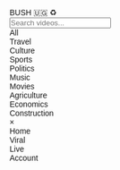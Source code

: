<!DOCTYPE html>
<html lang="en">
<head>
    <meta charset="UTF-8">
    <meta name="viewport" content="width=device-width, initial-scale=1.0">
    <title>BUSH 🇺🇬 ♻️</title>
    <style>
        * {
            margin: 0;
            padding: 0;
            box-sizing: border-box;
            font-family: Arial, sans-serif;
        }

   body {
            background-color: #111111; /* Dark Black */
            overflow-y: auto;
            color: white;
        }

  /* Top Navigation Bar - Dark Black */
        .top-nav {
            display: flex;
            justify-content: space-between;
            align-items: center;
            padding: 10px 20px;
            width: 100%;
            background-color: #111111; /* Dark Black */
            color: white;
            position: fixed;
            top: 0;
            left: 0;
            z-index: 1000;
        }

  .top-nav .left {
            display: flex;
            align-items: center;
        }

  .top-nav .left i {
            margin-right: 20px;
            font-size: 24px;
            cursor: pointer;
        }

  .top-nav .right {
            font-size: 18px;
            font-weight: bold;
        }

  /* Search Bar - Dark Black */
        .search-bar {
            padding: 10px 20px;
            width: 100%;
            background-color: #111111; /* Dark Black */
            position: fixed;
            top: 60px;
            left: 0;
            z-index: 1000;
        }

  .search-bar input {
            width: 100%;
            padding: 10px;
            border: none;
            border-radius: 5px;
            font-size: 16px;
            background-color: #333;
            color: white;
        }

  /* Category Navigation Bar - Dark Black */
        .category-nav {
            display: flex;
            overflow-x: auto;
            padding: 10px;
            background-color: #111111; /* Dark Black */
            white-space: nowrap;
            position: fixed;
            top: 110px;
            left: 0;
            width: 100%;
            z-index: 1000;
        }

  .category-item {
            color: white;
            padding: 10px 20px;
            margin-right: 10px;
            cursor: pointer;
            text-transform: uppercase;
            font-size: 14px;
            font-weight: bold;
        }

  .category-item.active {
            background-color: #333; /* Darker Black */
        }

  /* Video Grid Section */
        .video-grid {
            display: grid;
            grid-template-columns: repeat(2, 1fr);
            gap: 10px;
            padding: 20px;
            width: 100%;
            margin-top: 160px;
            margin-bottom: 80px;
        }

  .video-item {
            background-color: #fff;
            border-radius: 12px;
            overflow: hidden;
            box-shadow: 0 4px 12px rgba(0, 0, 0, 0.1);
            cursor: pointer;
            transition: transform 0.3s ease, box-shadow 0.3s ease;
        }

  .video-item:hover {
            transform: translateY(-5px);
            box-shadow: 0 8px 16px rgba(0, 0, 0, 0.2);
        }

  .video-item video {
            width: 100%;
            height: 150px;
            object-fit: cover;
            display: block;
        }

  .video-item .info {
            padding: 10px;
        }

  .video-item .title {
            font-size: 14px;
            font-weight: bold;
            margin-bottom: 5px;
            color: #333;
        }

  .video-item .platform {
            font-size: 12px;
            color: #666;
        }

  /* Bottom Navigation Bar - Dark Black */
        .nav-bar {
            display: flex;
            justify-content: space-around;
            position: fixed;
            bottom: 0;
            width: 100%;
            background-color: #111111; /* Dark Black */
            padding: 10px 0;
            z-index: 1000;
        }

  .nav-item {
            color: white;
            text-align: center;
            cursor: pointer;
            text-transform: uppercase;
            font-size: 16px;
        }

  .nav-item i {
            font-size: 24px;
            margin-bottom: 5px;
        }

  .nav-item span {
            display: block;
            font-size: 14px;
            font-weight: bold;
        }

  .upload-item {
            background-color: white;
            color: #333;
            border-radius: 50%;
            width: 60px;
            height: 60px;
            display: flex;
            justify-content: center;
            align-items: center;
            font-size: 30px;
            margin-bottom: 10px;
            border: 2px solid #333;
        }

  .nav-item:hover {
            background-color: #333; /* Darker Black */
        }

   /* TikTok-Style Video Modal */
        .video-modal {
            display: none;
            position: fixed;
            top: 0;
            left: 0;
            width: 100%;
            height: 100%;
            background-color: black;
            z-index: 2000;
            overflow-y: auto;
        }

  .video-modal .video-container {
            width: 100%;
            height: 100vh;
            display: flex;
            justify-content: center;
            align-items: center;
            scroll-snap-type: y mandatory;
        }

  .video-modal video {
            width: 100%;
            height: 100%;
            object-fit: cover;
            scroll-snap-align: start;
        }

  .close-modal {
            position: fixed;
            top: 20px;
            right: 20px;
            color: white;
            font-size: 30px;
            cursor: pointer;
            z-index: 2001;
        }
    </style>
</head>
<body>
    <!-- Top Navigation Bar -->
    <div class="top-nav">
        <div class="left">
            <i class="fa fa-bell"></i>
            <i class="fa fa-search"></i>
        </div>
        <div class="right">
            <span>BUSH 🇺🇬 ♻️</span>
        </div>
    </div>
<!-- Search Bar -->
    <div class="search-bar">
        <input type="text" id="search-input" placeholder="Search videos..." oninput="filterVideos()">
    </div>
<!-- Category Navigation Bar -->
    <div class="category-nav">
        <div class="category-item active" data-category="all">All</div>
        <div class="category-item" data-category="travel">Travel</div>
        <div class="category-item" data-category="culture">Culture</div>
        <div class="category-item" data-category="sports">Sports</div>
        <div class="category-item" data-category="politics">Politics</div>
        <div class="category-item" data-category="music">Music</div>
        <div class="category-item" data-category="movies">Movies</div>
        <div class="category-item" data-category="agriculture">Agriculture</div>
        <div class="category-item" data-category="economics">Economics</div>
        <div class="category-item" data-category="construction">Construction</div>
    </div>
<!-- Video Grid Section -->
    <div class="video-grid" id="video-grid">
        <!-- Videos will be loaded here -->
    </div>
<!-- TikTok-Style Video Modal -->
    <div class="video-modal" id="tikTokModal">
        <span class="close-modal" onclick="closeTikTokModal()">&times;</span>
        <div class="video-container" id="videoContainer"></div>
    </div>
<!-- Bottom Navigation Bar -->
    <div class="nav-bar">
        <div class="nav-item">
            <i class="fa fa-home"></i>
            <span>Home</span>
        </div>
        <div class="nav-item">
            <i class="fa fa-fire"></i>
            <span>Viral</span>
        </div>
        <div class="nav-item upload-item">
            <i class="fa fa-upload"></i>
        </div>
        <div class="nav-item">
            <i class="fa fa-bell"></i>
            <span>Live</span>
        </div>
        <div class="nav-item">
            <i class="fa fa-user"></i>
            <span>Account</span>
        </div>
    </div>

  <script>
        let currentPage = 1;
        let isLoading = false;

        async function fetchArchiveVideos(query = '', page = 1) {
            const url = `https://archive.org/advancedsearch.php?q=${query}&fl[]=identifier,title,description,mediatype&rows=10&page=${page}&output=json`;
            try {
                const response = await fetch(url);
                const data = await response.json();
                const videos = data.response.docs;
                displayVideos(videos);
            } catch (error) {
                console.error("Error fetching Archive videos:", error);
            }
        }

        function displayVideos(videos) {
            const videoGrid = document.getElementById('video-grid');
            videos.forEach(video => {
                const videoItem = document.createElement('div');
                videoItem.className = 'video-item';
                videoItem.onclick = () => openTikTokModal(`https://archive.org/download/${video.identifier}/${video.identifier}.mp4`);

                const videoElement = document.createElement('video');
                videoElement.muted = true;
                videoElement.loop = true;
                videoElement.preload = 'metadata';
                videoElement.innerHTML = `
                    <source src="https://archive.org/download/${video.identifier}/${video.identifier}.mp4" type="video/mp4">
                    Your browser does not support the video tag.
                `;
                videoItem.appendChild(videoElement);

                const videoInfo = document.createElement('div');
                videoInfo.className = 'info';

                const videoTitle = document.createElement('div');
                videoTitle.className = 'title';
                videoTitle.textContent = video.title;
                videoInfo.appendChild(videoTitle);

                const platform = document.createElement('div');
                platform.className = 'platform';
                platform.textContent = "Archive.org";
                videoInfo.appendChild(platform);

                videoItem.appendChild(videoInfo);
                videoGrid.appendChild(videoItem);
            });
        }

        function openTikTokModal(videoSrc) {
            const modal = document.getElementById('tikTokModal');
            const videoContainer = document.getElementById('videoContainer');
            videoContainer.innerHTML = '';

            const videoElement = document.createElement('video');
            videoElement.src = videoSrc;
            videoElement.autoplay = true;
            videoElement.muted = true;
            videoElement.loop = true;
            videoElement.controls = false;
            videoElement.style.width = '100%';
            videoElement.style.height = '100%';
            videoElement.style.objectFit = 'cover';

            videoContainer.appendChild(videoElement);
            modal.style.display = 'block';
        }

        function closeTikTokModal() {
            const modal = document.getElementById('tikTokModal');
            modal.style.display = 'none';

            const videos = modal.querySelectorAll('video');
            videos.forEach(video => video.pause());
        }

        window.onload = () => {
            fetchArchiveVideos('Uganda', currentPage);

            // Infinite Scroll Event
            window.addEventListener('scroll', () => {
                const nearBottom = document.documentElement.scrollTop + window.innerHeight >= document.documentElement.scrollHeight - 100;
                if (nearBottom && !isLoading) {
                    isLoading = true;
                    currentPage++;
                    fetchArchiveVideos('Uganda', currentPage);
                    isLoading = false;
                }
            });
        };
    </script>
</body>
</html>
